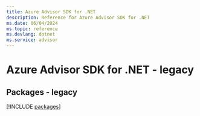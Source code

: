 ```yaml
---
title: Azure Advisor SDK for .NET
description: Reference for Azure Advisor SDK for .NET
ms.date: 06/04/2024
ms.topic: reference
ms.devlang: dotnet
ms.service: advisor
---
```

# Azure Advisor SDK for .NET - legacy
## Packages - legacy
[!INCLUDE [packages](advisor-index.md)]